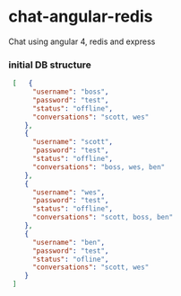 # chat-angular-redis
Chat using angular 4, redis and express

### initial DB structure
```json
 [   {
      "username": "boss",
      "password": "test",
      "status": "offline",
      "conversations": "scott, wes"
    },
    {
      "username": "scott",
      "password": "test",
      "status": "offline",
      "conversations": "boss, wes, ben"
    },
    {
      "username": "wes",
      "password": "test",
      "status": "offline",
      "conversations": "scott, boss, ben"
    },
    {
      "username": "ben",
      "password": "test",
      "status": "ofline",
      "conversations": "scott, wes"
    }
 ]   
```
